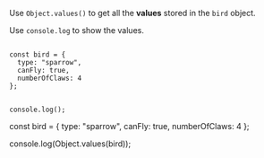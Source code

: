 Use `Object.values()` to
get all the **values** stored
in the `bird` object.

Use `console.log` to show the values.

<codeblock language="javascript" type="exercise" testMode="fixedInput">
<code>
const bird = {
  type: "sparrow",
  canFly: true,
  numberOfClaws: 4
};

console.log();
</code>

<solution>
const bird = {
  type: "sparrow",
  canFly: true,
  numberOfClaws: 4
};

console.log(Object.values(bird));
</solution>
</codeblock>